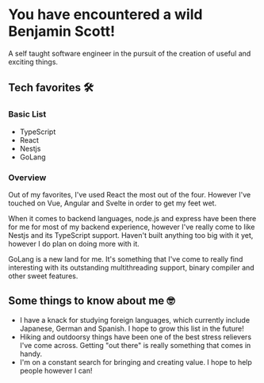 # You have encountered a wild Benjamin Scott!

A self taught software engineer in the pursuit of the creation of useful and exciting things.

## Tech favorites 🛠

### Basic List

- TypeScript
- React
- Nestjs
- GoLang

### Overview

Out of my favorites, I've used React the most out of the four. However I've touched on Vue, Angular and Svelte in order to get my feet wet.

When it comes to backend languages, node.js and express have been there for me for most of my backend experience, however I've really come to like Nestjs and its TypeScript support. Haven't built anything too big with it yet, however I do plan on doing more with it. 

GoLang is a new land for me. It's something that I've come to really find interesting with its outstanding multithreading support, binary compiler and other sweet features.  

## Some things to know about me 🤓

- I have a knack for studying foreign languages, which currently include Japanese, German and Spanish. I hope to grow this list in the future!
- Hiking and outdoorsy things have been one of the best stress relievers I've come across. Getting "out there" is really something that comes in handy.
- I'm on a constant search for bringing and creating value. I hope to help people however I can!
